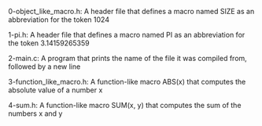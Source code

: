 0-object_like_macro.h:
A header file that defines a macro named SIZE as an abbreviation for the token 1024

1-pi.h:
A header file that defines a macro named PI as an abbreviation for the token 3.14159265359

2-main.c:
A program that prints the name of the file it was compiled from, followed by a new line

3-function_like_macro.h:
A function-like macro ABS(x) that computes the absolute value of a number x

4-sum.h:
A function-like macro SUM(x, y) that computes the sum of the numbers x and y
